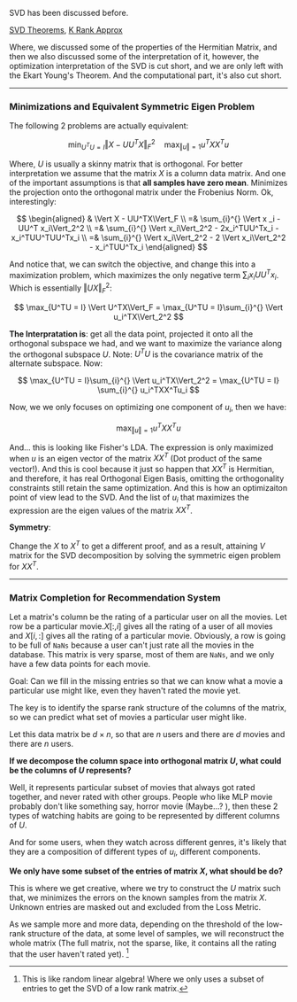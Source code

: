 SVD has been discussed before. 

[SVD Theorems](../AMATH%20584%20Numerical%20Linear%20Algebra/Matrix%20Theory/Matrix%20Decomposition/SVD%20Theorems.md), [K Rank Approx](../AMATH%20584%20Numerical%20Linear%20Algebra/SVD/K%20Rank%20Approx.md)

Where, we discussed some of the properties of the Hermitian Matrix, and then we also discussed some of the interpretation of it, however, the optimization interpretation of the SVD is cut short, and we are only left with the Ekart Young's Theorem. And the computational part, it's also cut short. 

---
### **Minimizations and Equivalent Symmetric Eigen Problem**

The following 2 problems are actually equivalent: 

$$
\min_{U^T U = I} \Vert X - UU^TX\Vert_F^2 
\quad 
\max_{\Vert u\Vert = 1} u^TX X^T u
$$

Where, $U$ is usually a skinny matrix that is orthogonal. For better interpretation we assume that the matrix $X$ is a column data matrix. And one of the important assumptions is that **all samples have zero mean**. Minimizes the projection onto the orthogonal matrix under the Frobenius Norm. Ok, interestingly: 

$$
\begin{aligned}
    & \Vert X - UU^TX\Vert_F
    \\
    =& 
    \sum_{i}^{} \Vert x _i - UU^T x_i\Vert_2^2
    \\
    =&
    \sum_{i}^{} \Vert x_i\Vert_2^2 - 2x_i^TUU^Tx_i - x_i^TUU^TUU^Tx_i
    \\
    =& 
    \sum_{i}^{} \Vert x_i\Vert_2^2 - 2 \Vert x_i\Vert_2^2  - x_i^TUU^Tx_i
\end{aligned}
$$

And notice that, we can switch the objective, and change this into a maximization problem, which maximizes the only negative term $\sum_i x_i UU^Tx_i$. Which is essentially $\Vert UX\Vert_F^2$: 

$$
\max_{U^TU = I} \Vert U^TX\Vert_F = \max_{U^TU = I}\sum_{i}^{} \Vert u_i^TX\Vert_2^2
$$

**The Interpratation is**: get all the data point, projected it onto all the orthogonal subspace we had, and we want to maximize the variance along the orthogonal subspace $U$. Note: $U^TU$ is the covariance matrix of the alternate subspace. Now: 

$$
\max_{U^TU = I}\sum_{i}^{} \Vert u_i^TX\Vert_2^2 = \max_{U^TU = I} \sum_{i}^{}
    u_i^TXX^Tu_i
$$

Now, we we only focuses on optimizing one component of $u_i$, then we have: 

$$
\max_{\Vert u\Vert = 1} u^TX X^T u
$$

And... this is looking like Fisher's LDA. The expression is only maximized when $u$ is an eigen vector of the matrix $XX^T$ (Dot product of the same vector!). And this is cool because it just so happen that $XX^T$ is Hermitian, and therefore, it has real Orthogonal Eigen Basis, omitting the orthogonality constraints still retain the same optimization. And this is how an optimizaiton point of view lead to the SVD. And the list of $u_i$ that maximizes the expression are the eigen values of the matrix $XX^T$.

**Symmetry**: 

Change the $X$ to $X^T$ to get a different proof, and as a result, attaining $V$ matrix for the SVD decomposition by solving the symmetric eigen problem for $XX^T$. 



---
### **Matrix Completion for Recommendation System**

Let a matrix's column be the rating of a particular user on all the movies. Let row be a particular movie.$X[:, i]$ gives all the rating of a user of all movies and $X[i, :]$ gives all the rating of a particular movie. Obviously, a row is going to be full of `NaNs` because a user can't just rate all the movies in the database. This matrix is very sparse, most of them are `NaNs`, and we only have a few data points for each movie. 

Goal: Can we fill in the missing entries so that we can know what a movie a particular use might like, even they haven't rated the movie yet. 

The key is to identify the sparse rank structure of the columns of the matrix, so we can predict what set of movies a particular user might like. 

Let this data matrix be $d\times n$, so that are $n$ users and there are $d$ movies and there are $n$ users. 

**If we decompose the column space into orthogonal matrix $U$, what could be the columns of $U$ represents?**

Well, it represents particular subset of movies that always got rated together, and never rated with other groups. People who like MLP movie probably don't like something say, horror movie (Maybe...? ), then these 2 types of watching habits are going to be represented by different columns of $U$. 

And for some users, when they watch across different genres, it's likely that they are a composition of different types of $u_i$, different components. 

**We only have some subset of the entries of matrix $X$, what should be do?**

This is where we get creative, where we try to construct the $U$ matrix such that, we minimizes the errors on the known samples from the matrix $X$. Unknown entries are masked out and excluded from the Loss Metric. 

As we sample more and more data, depending on the threshold of the low-rank structure of the data, at some level of samples, we will reconstruct the whole matrix (The full matrix, not the sparse, like, it contains all the rating that the user haven't rated yet). [^1]


[^1]: This is like random linear algebra! Where we only uses a subset of entries to get the SVD of a low rank matrix. 

